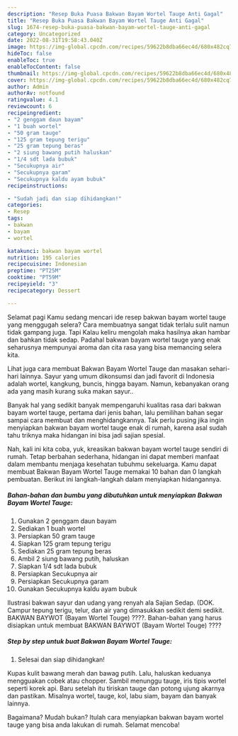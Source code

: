 ```yaml
---
description: "Resep Buka Puasa Bakwan Bayam Wortel Tauge Anti Gagal"
title: "Resep Buka Puasa Bakwan Bayam Wortel Tauge Anti Gagal"
slug: 1674-resep-buka-puasa-bakwan-bayam-wortel-tauge-anti-gagal
category: Uncategorized
date: 2022-08-31T19:58:43.040Z
image: https://img-global.cpcdn.com/recipes/59622b8dba66ec4d/680x482cq70/bakwan-bayam-wortel-tauge-foto-resep-utama.jpg
hideToc: false
enableToc: true
enableTocContent: false
thumbnail: https://img-global.cpcdn.com/recipes/59622b8dba66ec4d/680x482cq70/bakwan-bayam-wortel-tauge-foto-resep-utama.jpg
cover: https://img-global.cpcdn.com/recipes/59622b8dba66ec4d/680x482cq70/bakwan-bayam-wortel-tauge-foto-resep-utama.jpg
author: Admin
authorAv: notfound
ratingvalue: 4.1
reviewcount: 6
recipeingredient:
- "2 genggam daun bayam"
- "1 buah wortel"
- "50 gram tauge"
- "125 gram tepung terigu"
- "25 gram tepung beras"
- "2 siung bawang putih haluskan"
- "1/4 sdt lada bubuk"
- "Secukupnya air"
- "Secukupnya garam"
- "Secukupnya kaldu ayam bubuk"
recipeinstructions:

- "Sudah jadi dan siap dihidangkan!"
categories:
- Resep
tags:
- bakwan
- bayam
- wortel

katakunci: bakwan bayam wortel 
nutrition: 195 calories
recipecuisine: Indonesian
preptime: "PT25M"
cooktime: "PT59M"
recipeyield: "3"
recipecategory: Dessert

---
```



Selamat pagi Kamu sedang mencari ide resep bakwan bayam wortel tauge yang menggugah selera? Cara membuatnya sangat tidak terlalu sulit namun tidak gampang juga. Tapi Kalau keliru mengolah maka hasilnya akan hambar dan bahkan tidak sedap. Padahal bakwan bayam wortel tauge yang enak seharusnya mempunyai aroma dan cita rasa yang bisa memancing selera kita.


Lihat juga cara membuat Bakwan Bayam Wortel Tauge dan masakan sehari-hari lainnya. Sayur yang umum dikonsumsi dan jadi favorit di Indonesia adalah wortel, kangkung, buncis, hingga bayam. Namun, kebanyakan orang ada yang masih kurang suka makan sayur..

Banyak hal yang sedikit banyak mempengaruhi kualitas rasa dari bakwan bayam wortel tauge, pertama dari jenis bahan, lalu pemilihan bahan segar sampai cara membuat dan menghidangkannya. Tak perlu pusing jika ingin menyiapkan bakwan bayam wortel tauge enak di rumah, karena asal sudah tahu triknya maka hidangan ini bisa jadi sajian spesial.


Nah, kali ini kita coba, yuk, kreasikan bakwan bayam wortel tauge sendiri di rumah. Tetap berbahan sederhana, hidangan ini dapat memberi manfaat dalam membantu menjaga kesehatan tubuhmu sekeluarga. Kamu dapat membuat Bakwan Bayam Wortel Tauge memakai 10 bahan dan 0 langkah pembuatan. Berikut ini langkah-langkah dalam menyiapkan hidangannya.

<!--inarticleads1-->

##### Bahan-bahan dan bumbu yang dibutuhkan untuk menyiapkan Bakwan Bayam Wortel Tauge:

1. Gunakan 2 genggam daun bayam
1. Sediakan 1 buah wortel
1. Persiapkan 50 gram tauge
1. Siapkan 125 gram tepung terigu
1. Sediakan 25 gram tepung beras
1. Ambil 2 siung bawang putih, haluskan
1. Siapkan 1/4 sdt lada bubuk
1. Persiapkan Secukupnya air
1. Persiapkan Secukupnya garam
1. Gunakan Secukupnya kaldu ayam bubuk


Ilustrasi bakwan sayur dan udang yang renyah ala Sajian Sedap. (DOK. Campur tepung terigu, telur, dan air yang dimasukkan sedikit demi sedikit. BAKWAN BAYWOT (Bayam Wortel Touge) ????. Bahan-bahan yang harus disiapkan untuk membuat BAKWAN BAYWOT (Bayam Wortel Touge) ???? 

<!--inarticleads2-->

##### Step by step untuk buat Bakwan Bayam Wortel Tauge:


1. Selesai dan siap dihidangkan!

Kupas kulit bawang merah dan bawag putih. Lalu, haluskan keduanya mengguakan cobek atau chopper. Sambil menunggu tauge, iris tipis wortel seperti korek api. Baru setelah itu tiriskan tauge dan potong ujung akarnya dan pastikan. Misalnya wortel, tauge, kol, labu siam, bayam dan banyak lainnya. 

Bagaimana? Mudah bukan? Itulah cara menyiapkan bakwan bayam wortel tauge yang bisa anda lakukan di rumah. Selamat mencoba!
